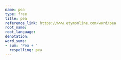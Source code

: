 ```yaml
---
name: pea
type: free
title: pea
reference_link: https://www.etymonline.com/word/pea
root_name: 
root_language: 
denotation: 
word_sums:
- sum: 'Pea + '
  respelling: pea
---
```

